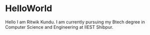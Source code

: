 # HelloWorld
Hello I am Ritwik Kundu. I am currently pursuing my Btech degree in Computer Science and Engineering at IIEST Shibpur.
